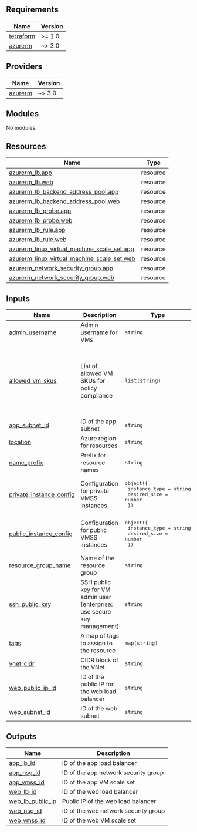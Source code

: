 <!-- BEGIN_TF_DOCS -->
## Requirements

| Name | Version |
|------|---------|
| <a name="requirement_terraform"></a> [terraform](#requirement\_terraform) | >= 1.0 |
| <a name="requirement_azurerm"></a> [azurerm](#requirement\_azurerm) | ~> 3.0 |

## Providers

| Name | Version |
|------|---------|
| <a name="provider_azurerm"></a> [azurerm](#provider\_azurerm) | ~> 3.0 |

## Modules

No modules.

## Resources

| Name | Type |
|------|------|
| [azurerm_lb.app](https://registry.terraform.io/providers/hashicorp/azurerm/latest/docs/resources/lb) | resource |
| [azurerm_lb.web](https://registry.terraform.io/providers/hashicorp/azurerm/latest/docs/resources/lb) | resource |
| [azurerm_lb_backend_address_pool.app](https://registry.terraform.io/providers/hashicorp/azurerm/latest/docs/resources/lb_backend_address_pool) | resource |
| [azurerm_lb_backend_address_pool.web](https://registry.terraform.io/providers/hashicorp/azurerm/latest/docs/resources/lb_backend_address_pool) | resource |
| [azurerm_lb_probe.app](https://registry.terraform.io/providers/hashicorp/azurerm/latest/docs/resources/lb_probe) | resource |
| [azurerm_lb_probe.web](https://registry.terraform.io/providers/hashicorp/azurerm/latest/docs/resources/lb_probe) | resource |
| [azurerm_lb_rule.app](https://registry.terraform.io/providers/hashicorp/azurerm/latest/docs/resources/lb_rule) | resource |
| [azurerm_lb_rule.web](https://registry.terraform.io/providers/hashicorp/azurerm/latest/docs/resources/lb_rule) | resource |
| [azurerm_linux_virtual_machine_scale_set.app](https://registry.terraform.io/providers/hashicorp/azurerm/latest/docs/resources/linux_virtual_machine_scale_set) | resource |
| [azurerm_linux_virtual_machine_scale_set.web](https://registry.terraform.io/providers/hashicorp/azurerm/latest/docs/resources/linux_virtual_machine_scale_set) | resource |
| [azurerm_network_security_group.app](https://registry.terraform.io/providers/hashicorp/azurerm/latest/docs/resources/network_security_group) | resource |
| [azurerm_network_security_group.web](https://registry.terraform.io/providers/hashicorp/azurerm/latest/docs/resources/network_security_group) | resource |

## Inputs

| Name | Description | Type | Default | Required |
|------|-------------|------|---------|:--------:|
| <a name="input_admin_username"></a> [admin\_username](#input\_admin\_username) | Admin username for VMs | `string` | n/a | yes |
| <a name="input_allowed_vm_skus"></a> [allowed\_vm\_skus](#input\_allowed\_vm\_skus) | List of allowed VM SKUs for policy compliance | `list(string)` | <pre>[<br>  "Standard_D2s_v3",<br>  "Standard_K8S2_v1",<br>  "Standard_K8S_v1",<br>  "Standard_B2s",<br>  "Standard_B1s",<br>  "Standard_DS1_v2",<br>  "Standard_B4ms"<br>]</pre> | no |
| <a name="input_app_subnet_id"></a> [app\_subnet\_id](#input\_app\_subnet\_id) | ID of the app subnet | `string` | n/a | yes |
| <a name="input_location"></a> [location](#input\_location) | Azure region for resources | `string` | n/a | yes |
| <a name="input_name_prefix"></a> [name\_prefix](#input\_name\_prefix) | Prefix for resource names | `string` | n/a | yes |
| <a name="input_private_instance_config"></a> [private\_instance\_config](#input\_private\_instance\_config) | Configuration for private VMSS instances | <pre>object({<br>    instance_type = string<br>    desired_size  = number<br>  })</pre> | n/a | yes |
| <a name="input_public_instance_config"></a> [public\_instance\_config](#input\_public\_instance\_config) | Configuration for public VMSS instances | <pre>object({<br>    instance_type = string<br>    desired_size  = number<br>  })</pre> | n/a | yes |
| <a name="input_resource_group_name"></a> [resource\_group\_name](#input\_resource\_group\_name) | Name of the resource group | `string` | n/a | yes |
| <a name="input_ssh_public_key"></a> [ssh\_public\_key](#input\_ssh\_public\_key) | SSH public key for VM admin user (enterprise: use secure key management) | `string` | n/a | yes |
| <a name="input_tags"></a> [tags](#input\_tags) | A map of tags to assign to the resource | `map(string)` | `{}` | no |
| <a name="input_vnet_cidr"></a> [vnet\_cidr](#input\_vnet\_cidr) | CIDR block of the VNet | `string` | n/a | yes |
| <a name="input_web_public_ip_id"></a> [web\_public\_ip\_id](#input\_web\_public\_ip\_id) | ID of the public IP for the web load balancer | `string` | n/a | yes |
| <a name="input_web_subnet_id"></a> [web\_subnet\_id](#input\_web\_subnet\_id) | ID of the web subnet | `string` | n/a | yes |

## Outputs

| Name | Description |
|------|-------------|
| <a name="output_app_lb_id"></a> [app\_lb\_id](#output\_app\_lb\_id) | ID of the app load balancer |
| <a name="output_app_nsg_id"></a> [app\_nsg\_id](#output\_app\_nsg\_id) | ID of the app network security group |
| <a name="output_app_vmss_id"></a> [app\_vmss\_id](#output\_app\_vmss\_id) | ID of the app VM scale set |
| <a name="output_web_lb_id"></a> [web\_lb\_id](#output\_web\_lb\_id) | ID of the web load balancer |
| <a name="output_web_lb_public_ip"></a> [web\_lb\_public\_ip](#output\_web\_lb\_public\_ip) | Public IP of the web load balancer |
| <a name="output_web_nsg_id"></a> [web\_nsg\_id](#output\_web\_nsg\_id) | ID of the web network security group |
| <a name="output_web_vmss_id"></a> [web\_vmss\_id](#output\_web\_vmss\_id) | ID of the web VM scale set |
<!-- END_TF_DOCS -->